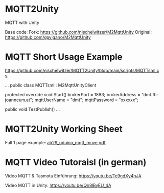 # MQTT2Unity
MQTT with Unity

Base code:
Fork: https://github.com/nischelwitzer/M2MqttUnity
Original: https://github.com/gpvigano/M2MqttUnity

# MQTT Short Usage Example

https://github.com/nischelwitzer/MQTT2Unity/blob/main/scripts/MQTTsml.cs

...
public class MQTTsml : M2MqttUnityClient

protected override void Start()
brokerPort = 1883;
brokerAddress = "dmt.fh-joanneum.at";
mqttUserName = "dmt";
mqttPassword = "xxxxxx";
            
public void TestPublish()
...

# MQTT2Unity Working Sheet

Full 1 page example: [ab29_uduino_mqtt_move.pdf](https://github.com/nischelwitzer/MQTT2Unity/blob/main/pdf/ab29_uduino_mqtt_move.pdf)

# MQTT Video Tutoraisl (in german)

Video MQTT & Tasmota Einführung: https://youtu.be/Tc9gdXy4hJA

Video MQTT in Unity: https://youtu.be/Qn8lByEU_4A



